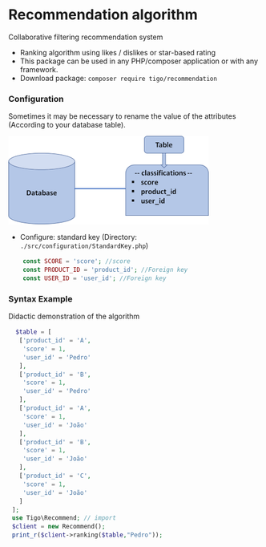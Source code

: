 # Recommendation algorithm
Collaborative filtering recommendation system
- Ranking algorithm using likes / dislikes or star-based rating
- This package can be used in any PHP/composer application or with any framework.
- Download package: ```composer require tigo/recommendation```
### Configuration
Sometimes it may be necessary to rename the value of the attributes (According to your database table).

[![example](https://github.com/tigoCaval/images/blob/main/web/tablereco.png)](https://github.com/tigoCaval/recommendation-algorithm)

- Configure: standard key (Directory: ```./src/configuration/StandardKey.php```)
```php
    const SCORE = 'score'; //score  
    const PRODUCT_ID = 'product_id'; //Foreign key
    const USER_ID = 'user_id'; //Foreign key 
```
### Syntax Example
Didactic demonstration of the algorithm
```php
  $table = [
   ['product_id' = 'A',
    'score' = 1, 
    'user_id' = 'Pedro'
   ],
   ['product_id' = 'B',
    'score' = 1, 
    'user_id' = 'Pedro'
   ],
   ['product_id' = 'A',
    'score' = 1, 
    'user_id' = 'João'
   ],
   ['product_id' = 'B',
    'score' = 1, 
    'user_id' = 'João'
   ],
   ['product_id' = 'C',
    'score' = 1, 
    'user_id' = 'João'
   ]
 ];
 use Tigo\Recommend; // import
 $client = new Recommend();
 print_r($client->ranking($table,"Pedro")); 

```
